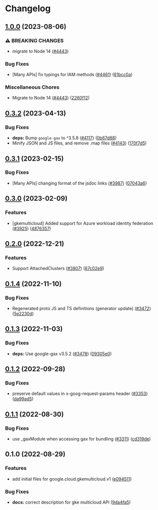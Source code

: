 # Changelog

## [1.0.0](https://github.com/googleapis/google-cloud-node/compare/gkemulticloud-v0.3.2...gkemulticloud-v1.0.0) (2023-08-06)


### ⚠ BREAKING CHANGES

* migrate to Node 14 ([#4443](https://github.com/googleapis/google-cloud-node/issues/4443))

### Bug Fixes

* [Many APIs] fix typings for IAM methods ([#4461](https://github.com/googleapis/google-cloud-node/issues/4461)) ([61bcc0a](https://github.com/googleapis/google-cloud-node/commit/61bcc0a89c70cf1037299eecd72aef9c98c2e666))


### Miscellaneous Chores

* Migrate to Node 14 ([#4443](https://github.com/googleapis/google-cloud-node/issues/4443)) ([2260f12](https://github.com/googleapis/google-cloud-node/commit/2260f12543d171bda95345e53475f5f0fdc45770))

## [0.3.2](https://github.com/googleapis/google-cloud-node/compare/gkemulticloud-v0.3.1...gkemulticloud-v0.3.2) (2023-04-13)


### Bug Fixes

* **deps:** Bump `google-gax` to ^3.5.8 ([#4117](https://github.com/googleapis/google-cloud-node/issues/4117)) ([0b67d88](https://github.com/googleapis/google-cloud-node/commit/0b67d883963643ce1b4f6d2ccd3e8d37adf6e029))
* Minify JSON and JS files, and remove .map files ([#4143](https://github.com/googleapis/google-cloud-node/issues/4143)) ([170f7d5](https://github.com/googleapis/google-cloud-node/commit/170f7d57b8fd344d182a8e758867b8124722eebc))

## [0.3.1](https://github.com/googleapis/google-cloud-node/compare/gkemulticloud-v0.3.0...gkemulticloud-v0.3.1) (2023-02-15)


### Bug Fixes

* [Many APIs] changing format of the jsdoc links ([#3987](https://github.com/googleapis/google-cloud-node/issues/3987)) ([07043a6](https://github.com/googleapis/google-cloud-node/commit/07043a629545ad418f33f90f9f96147a136e1728))

## [0.3.0](https://github.com/googleapis/google-cloud-node/compare/gkemulticloud-v0.2.0...gkemulticloud-v0.3.0) (2023-02-09)


### Features

* [gkemulticloud] Added support for Azure workload identity federation ([#3925](https://github.com/googleapis/google-cloud-node/issues/3925)) ([4876357](https://github.com/googleapis/google-cloud-node/commit/48763577ffe3a47a445c3c3f53a4801049f5d217))

## [0.2.0](https://github.com/googleapis/google-cloud-node/compare/gkemulticloud-v0.1.4...gkemulticloud-v0.2.0) (2022-12-21)


### Features

* Support AttachedClusters ([#3807](https://github.com/googleapis/google-cloud-node/issues/3807)) ([87c02e9](https://github.com/googleapis/google-cloud-node/commit/87c02e93ef84bcdfcd9fe8fe1838a783a086e122))

## [0.1.4](https://github.com/googleapis/google-cloud-node/compare/gkemulticloud-v0.1.3...gkemulticloud-v0.1.4) (2022-11-10)


### Bug Fixes

* Regenerated proto JS and TS definitions (generator update) ([#3472](https://github.com/googleapis/google-cloud-node/issues/3472)) ([5e2230d](https://github.com/googleapis/google-cloud-node/commit/5e2230dfc4302bb2ac9628ff4200eb46509e103d))

## [0.1.3](https://github.com/googleapis/google-cloud-node/compare/gkemulticloud-v0.1.2...gkemulticloud-v0.1.3) (2022-11-03)


### Bug Fixes

* **deps:** Use google-gax v3.5.2 ([#3478](https://github.com/googleapis/google-cloud-node/issues/3478)) ([09305e0](https://github.com/googleapis/google-cloud-node/commit/09305e06548b89dc17bb3d3167e2d1e69588caa4))

## [0.1.2](https://github.com/googleapis/google-cloud-node/compare/gkemulticloud-v0.1.1...gkemulticloud-v0.1.2) (2022-09-28)


### Bug Fixes

* preserve default values in x-goog-request-params header ([#3353](https://github.com/googleapis/google-cloud-node/issues/3353)) ([da99ad5](https://github.com/googleapis/google-cloud-node/commit/da99ad57f592a504750d57fdb1c7423734fec069))

## [0.1.1](https://github.com/googleapis/google-cloud-node/compare/gkemulticloud-v0.1.0...gkemulticloud-v0.1.1) (2022-08-30)


### Bug Fixes

* use _gaxModule when accessing gax for bundling ([#3311](https://github.com/googleapis/google-cloud-node/issues/3311)) ([cd319de](https://github.com/googleapis/google-cloud-node/commit/cd319de02759e38dd888d48218571ba4b85db3a7))

## 0.1.0 (2022-08-29)


### Features

* add initial files for google.cloud.gkemulticloud.v1 ([e094511](https://github.com/googleapis/google-cloud-node/commit/e0945118c7845ec57f62c36ac097f99c7647cb02))


### Bug Fixes

* **docs:** correct description for gke multicloud API ([9da4fa5](https://github.com/googleapis/google-cloud-node/commit/9da4fa56ee662c05184572b422ea104a6f1e9c0a))
